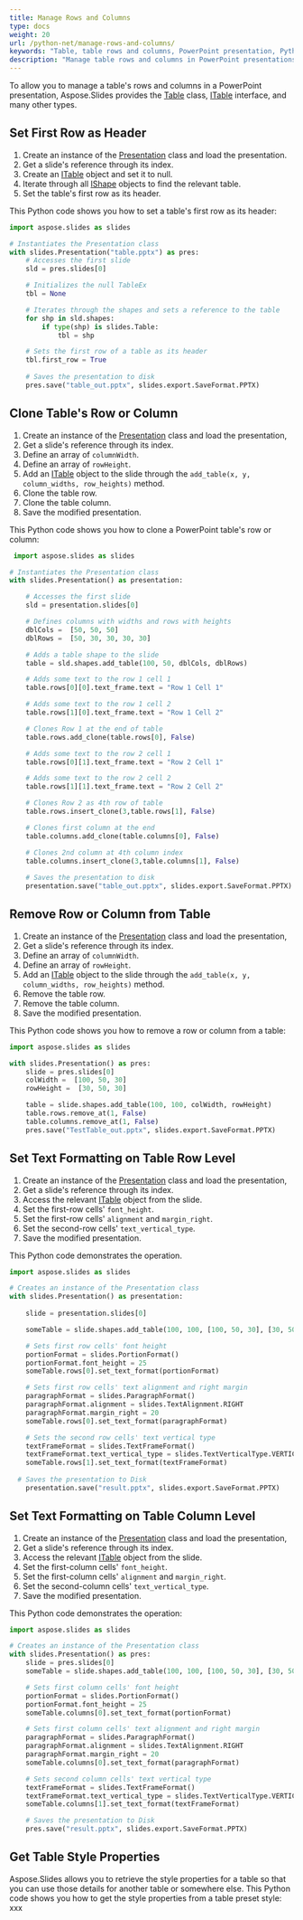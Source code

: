 ```yaml
---
title: Manage Rows and Columns
type: docs
weight: 20
url: /python-net/manage-rows-and-columns/
keywords: "Table, table rows and columns, PowerPoint presentation, Python, Aspose.Slides for Python via .NET"
description: "Manage table rows and columns in PowerPoint presentations in Python"
---
```


To allow you to manage a table's rows and columns in a PowerPoint presentation, Aspose.Slides provides the [Table](https://reference.aspose.com/slides/python-net/aspose.slides/table/) class, [ITable](https://reference.aspose.com/slides/python-net/aspose.slides/itable/) interface, and many other types. 

## **Set First Row as Header**

1. Create an instance of the [Presentation](https://reference.aspose.com/slides/python-net/aspose.slides/presentation/) class and load the presentation. 
2. Get a slide's reference through its index. 
3. Create an [ITable](https://reference.aspose.com/slides/python-net/aspose.slides/itable/) object and set it to null.
4. Iterate through all [IShape](https://reference.aspose.com/slides/python-net/aspose.slides/ishape/) objects to find the relevant table. 
5. Set the table's first row as its header. 

This Python code shows you how to set a table's first row as its header:

```python
import aspose.slides as slides

# Instantiates the Presentation class
with slides.Presentation("table.pptx") as pres:
    # Accesses the first slide
    sld = pres.slides[0]

    # Initializes the null TableEx
    tbl = None

    # Iterates through the shapes and sets a reference to the table
    for shp in sld.shapes:
        if type(shp) is slides.Table:
            tbl = shp

    # Sets the first row of a table as its header 
    tbl.first_row = True
    
    # Saves the presentation to disk
    pres.save("table_out.pptx", slides.export.SaveFormat.PPTX)
```


## **Clone Table's Row or Column**

1. Create an instance of the [Presentation](https://reference.aspose.com/slides/python-net/aspose.slides/presentation/) class and load the presentation, 
2. Get a slide's reference through its index. 
3. Define an array of `columnWidth`.
4. Define an array of `rowHeight`.
5. Add an [ITable](https://reference.aspose.com/slides/python-net/aspose.slides/itable/) object to the slide through the `add_table(x, y, column_widths, row_heights)` method.
6. Clone the table row.
7. Clone the table column.
8. Save the modified presentation.

This Python code shows you how to clone a PowerPoint table's row or column:

```python
 import aspose.slides as slides

# Instantiates the Presentation class
with slides.Presentation() as presentation:

    # Accesses the first slide
    sld = presentation.slides[0]

    # Defines columns with widths and rows with heights
    dblCols =  [50, 50, 50] 
    dblRows =  [50, 30, 30, 30, 30] 

    # Adds a table shape to the slide
    table = sld.shapes.add_table(100, 50, dblCols, dblRows)

    # Adds some text to the row 1 cell 1
    table.rows[0][0].text_frame.text = "Row 1 Cell 1"

    # Adds some text to the row 1 cell 2
    table.rows[1][0].text_frame.text = "Row 1 Cell 2"

    # Clones Row 1 at the end of table
    table.rows.add_clone(table.rows[0], False)

    # Adds some text to the row 2 cell 1
    table.rows[0][1].text_frame.text = "Row 2 Cell 1"

    # Adds some text to the row 2 cell 2
    table.rows[1][1].text_frame.text = "Row 2 Cell 2"

    # Clones Row 2 as 4th row of table
    table.rows.insert_clone(3,table.rows[1], False)

    # Clones first column at the end
    table.columns.add_clone(table.columns[0], False)

    # Clones 2nd column at 4th column index
    table.columns.insert_clone(3,table.columns[1], False)
    
    # Saves the presentation to disk
    presentation.save("table_out.pptx", slides.export.SaveFormat.PPTX)
```

## **Remove Row or Column from Table**

1. Create an instance of the [Presentation](https://reference.aspose.com/slides/python-net/aspose.slides/presentation/) class and load the presentation, 
2. Get a slide's reference through its index. 
3. Define an array of `columnWidth`.
4. Define an array of `rowHeight`.
5. Add an [ITable](https://reference.aspose.com/slides/python-net/aspose.slides/itable/) object to the slide through the `add_table(x, y, column_widths, row_heights)` method.
6. Remove the table row.
7. Remove the table column.
8. Save the modified presentation. 

This Python code shows you how to remove a row or column from a table:

```python
import aspose.slides as slides

with slides.Presentation() as pres:
    slide = pres.slides[0]
    colWidth =  [100, 50, 30] 
    rowHeight =  [30, 50, 30] 

    table = slide.shapes.add_table(100, 100, colWidth, rowHeight)
    table.rows.remove_at(1, False)
    table.columns.remove_at(1, False)
    pres.save("TestTable_out.pptx", slides.export.SaveFormat.PPTX)
```

## **Set Text Formatting on Table Row Level**

1. Create an instance of the [Presentation](https://reference.aspose.com/slides/python-net/aspose.slides/presentation/) class and load the presentation, 
2. Get a slide's reference through its index. 
3. Access the relevant [ITable](https://reference.aspose.com/slides/python-net/aspose.slides/itable/) object from the slide. 
4. Set the first-row cells' `font_height`.
5. Set the first-row cells' `alignment` and `margin_right`. 
6. Set the second-row cells' `text_vertical_type`.
7. Save the modified presentation.

This Python code demonstrates the operation.

```python
import aspose.slides as slides

# Creates an instance of the Presentation class
with slides.Presentation() as presentation:
    
    slide = presentation.slides[0]

    someTable = slide.shapes.add_table(100, 100, [100, 50, 30], [30, 50, 30])

    # Sets first row cells' font height
    portionFormat = slides.PortionFormat()
    portionFormat.font_height = 25
    someTable.rows[0].set_text_format(portionFormat)

    # Sets first row cells' text alignment and right margin
    paragraphFormat = slides.ParagraphFormat()
    paragraphFormat.alignment = slides.TextAlignment.RIGHT
    paragraphFormat.margin_right = 20
    someTable.rows[0].set_text_format(paragraphFormat)

    # Sets the second row cells' text vertical type
    textFrameFormat = slides.TextFrameFormat()
    textFrameFormat.text_vertical_type = slides.TextVerticalType.VERTICAL
    someTable.rows[1].set_text_format(textFrameFormat)
	
  # Saves the presentation to Disk
    presentation.save("result.pptx", slides.export.SaveFormat.PPTX)
```

## **Set Text Formatting on Table Column Level**

1. Create an instance of the [Presentation](https://reference.aspose.com/slides/python-net/aspose.slides/presentation/) class and load the presentation, 
2. Get a slide's reference through its index. 
3. Access the relevant [ITable](https://reference.aspose.com/slides/python-net/aspose.slides/itable/) object from the slide. 
4. Set the first-column cells' `font_height`.
5. Set the first-column cells' `alignment` and `margin_right`. 
6. Set the second-column cells' `text_vertical_type`.
7. Save the modified presentation. 

This Python code demonstrates the operation: 

```python
import aspose.slides as slides

# Creates an instance of the Presentation class
with slides.Presentation() as pres:
    slide = pres.slides[0]
    someTable = slide.shapes.add_table(100, 100, [100, 50, 30], [30, 50, 30])

    # Sets first column cells' font height
    portionFormat = slides.PortionFormat()
    portionFormat.font_height = 25
    someTable.columns[0].set_text_format(portionFormat)

    # Sets first column cells' text alignment and right margin 
    paragraphFormat = slides.ParagraphFormat()
    paragraphFormat.alignment = slides.TextAlignment.RIGHT
    paragraphFormat.margin_right = 20
    someTable.columns[0].set_text_format(paragraphFormat)

    # Sets second column cells' text vertical type
    textFrameFormat = slides.TextFrameFormat()
    textFrameFormat.text_vertical_type = slides.TextVerticalType.VERTICAL
    someTable.columns[1].set_text_format(textFrameFormat)

    # Saves the presentation to Disk
    pres.save("result.pptx", slides.export.SaveFormat.PPTX)
```

## **Get Table Style Properties**

Aspose.Slides allows you to retrieve the style properties for a table so that you can use those details for another table or somewhere else. This Python code shows you how to get the style properties from a table preset style: xxx

```pyt

```

